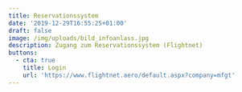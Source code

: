 ```yaml
---
title: Reservationssystem
date: '2019-12-29T16:55:25+01:00'
draft: false
image: /img/uploads/bild_infoanlass.jpg
description: Zugang zum Reservationssystem (Flightnet)
buttons:
  - cta: true
    title: Login
    url: 'https://www.flightnet.aero/default.aspx?company=mfgt'
---
```


